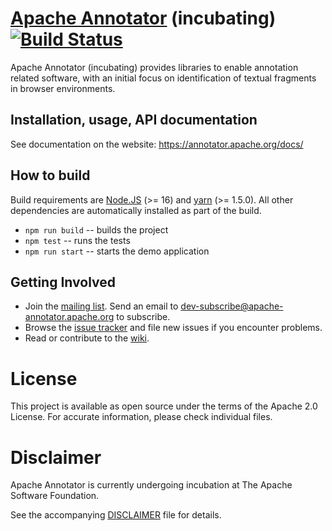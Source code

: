 # [Apache Annotator](http://annotator.apache.org/) (incubating) [![Build Status](https://github.com/apache/incubator-annotator/actions/workflows/node.js.yml/badge.svg)](https://github.com/apache/incubator-annotator/actions/workflows/node.js.yml)

Apache Annotator (incubating) provides libraries to enable annotation related
software, with an initial focus on identification of textual fragments in
browser environments.

## Installation, usage, API documentation

See documentation on the website: <https://annotator.apache.org/docs/>

## How to build

Build requirements are [Node.JS](https://nodejs.org/) (>= 16) and [yarn](https://yarnpkg.com) (>= 1.5.0).
All other dependencies are automatically installed as part of the build.

* `npm run build` -- builds the project
* `npm test` -- runs the tests
* `npm run start` -- starts the demo application

## Getting Involved

* Join the [mailing list](http://mail-archives.apache.org/mod_mbox/incubator-annotator-dev/). Send an email to
  dev-subscribe@apache-annotator.apache.org to subscribe.
* Browse the [issue tracker](https://github.com/apache/incubator-annotator/issues) and file new issues if you encounter problems.
* Read or contribute to the [wiki](https://github.com/apache/incubator-annotator/wiki).

# License

This project is available as open source under the terms of the Apache 2.0 License. 
For accurate information, please check individual files.

# Disclaimer

Apache Annotator is currently undergoing incubation at The Apache Software
Foundation.

See the accompanying [DISCLAIMER](./DISCLAIMER-WIP) file for details.
